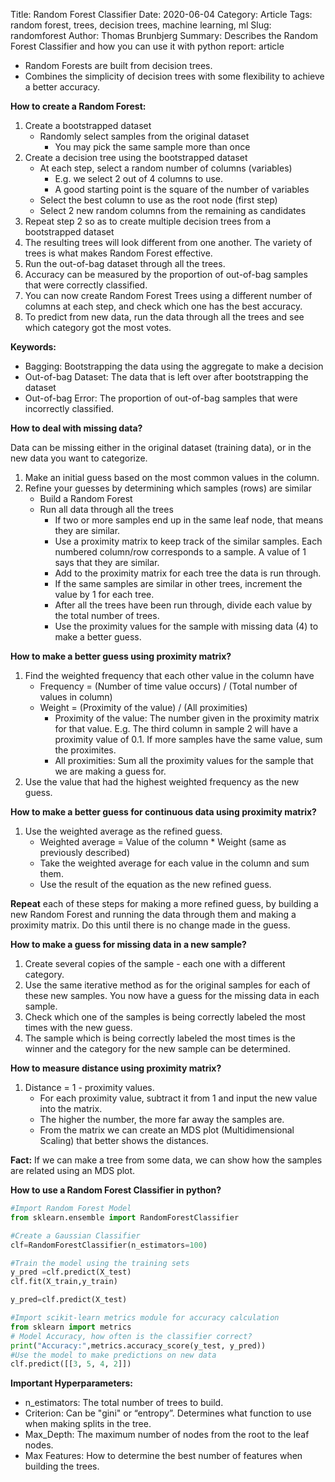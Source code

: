 Title: Random Forest Classifier
Date: 2020-06-04
Category: Article
Tags: random forest, trees, decision trees, machine learning, ml
Slug: randomforest
Author: Thomas Brunbjerg
Summary: Describes the Random Forest Classifier and how you can use it with python
report: article

- Random Forests are built from decision trees.
- Combines the simplicity of decision trees with some flexibility to achieve a better accuracy.

**How to create a Random Forest:**

1. Create a bootstrapped dataset
    * Randomly select samples from the original dataset
        * You may pick the same sample more than once
2. Create a decision tree using the bootstrapped dataset
    * At each step, select a random number of columns (variables)
        * E.g. we select 2 out of 4 columns to use.
        * A good starting point is the square of the number of variables
    * Select the best column to use as the root node (first step)
    * Select 2 new random columns from the remaining as candidates
3. Repeat step 2 so as to create multiple decision trees from a bootstrapped dataset
4. The resulting trees will look different from one another. The variety of trees is what makes Random Forest effective.
5. Run the out-of-bag dataset through all the trees.
6. Accuracy can be measured by the proportion of out-of-bag samples that were correctly classified.
7. You can now create Random Forest Trees using a different number of columns at each step, and check which one has the best accuracy. 
8. To predict from new data, run the data through all the trees and see which category got the most votes.

**Keywords:**

* Bagging: Bootstrapping the data using the aggregate to make a decision
* Out-of-bag Dataset: The data that is left over after bootstrapping the dataset
* Out-of-bag Error: The proportion of out-of-bag samples that were incorrectly classified.

**How to deal with missing data?**

Data can be missing either in the original dataset (training data), or in the new data you want to categorize.

1. Make an initial guess based on the most common values in the column.
2. Refine your guesses by determining which samples (rows) are similar
    * Build a Random Forest
    * Run all data through all the trees
        * If two or more samples end up in the same leaf node, that means they are similar.
        * Use a proximity matrix to keep track of the similar samples. Each numbered column/row corresponds to a sample. A value of 1 says that they are similar.
        * Add to the proximity matrix for each tree the data is run through.
        * If the same samples are similar in other trees, increment the value by 1 for each tree.
        * After all the trees have been run through, divide each value by the total number of trees.
        * Use the proximity values for the sample with missing data (4) to make a better guess.

**How to make a better guess using proximity matrix?**

1. Find the weighted frequency that each other value in the column have
    * Frequency = (Number of time value occurs) / (Total number of values in column)
    * Weight = (Proximity of the value)  / (All proximities)
        * Proximity of the value: The number given in the proximity matrix for that value. E.g. The third column in sample 2 will have a proximity value of 0.1. If more samples have the same value, sum the proximites.
        * All proximities: Sum all the proximity values for the sample that we are making a guess for.
2. Use the value that had the highest weighted frequency as the new guess.

**How to make a better guess for continuous data using proximity matrix?**

1. Use the weighted average as the refined guess.
    * Weighted average = Value of the column * Weight (same as previously described)
    * Take the weighted average for each value in the column and sum them.
    * Use the result of the equation as the new refined guess.

**Repeat** each of these steps for making a more refined guess, by building a new Random Forest and running the data through them and making a proximity matrix. Do this until there is no change made in the guess.

**How to make a guess for missing data in a new sample?**

1. Create several copies of the sample - each one with a different category.
2. Use the same iterative method as for the original samples for each of these new samples. You now have a guess for the missing data in each sample.
3. Check which one of the samples is being correctly labeled the most times with the new guess. 
4. The sample which is being correctly labeled the most times is the winner and the category for the new sample can be determined.

**How to measure distance using proximity matrix?**

1. Distance = 1 - proximity values.
    * For each proximity value, subtract it from 1 and input the new value into the matrix.
    * The higher the number, the more far away the samples are.
    * From the matrix we can create an MDS plot (Multidimensional Scaling) that better shows the distances.

**Fact:** If we can make a tree from some data, we can show how the samples are related using an MDS plot. 

**How to use a Random Forest Classifier in python?**

```python
#Import Random Forest Model
from sklearn.ensemble import RandomForestClassifier

#Create a Gaussian Classifier
clf=RandomForestClassifier(n_estimators=100)

#Train the model using the training sets
y_pred =clf.predict(X_test)
clf.fit(X_train,y_train)

y_pred=clf.predict(X_test)

#Import scikit-learn metrics module for accuracy calculation
from sklearn import metrics
# Model Accuracy, how often is the classifier correct?
print("Accuracy:",metrics.accuracy_score(y_test, y_pred))
#Use the model to make predictions on new data
clf.predict([[3, 5, 4, 2]])
```
**Important Hyperparameters:**

* n_estimators: The total number of trees to build.
* Criterion: Can be "gini" or “entropy”. Determines what function to use when making splits in the tree.
* Max_Depth: The maximum number of nodes from the root to the leaf nodes.
* Max Features: How to determine the best number of features when building the trees. 
